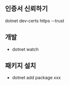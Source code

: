 

## 인증서 신뢰하기

dotnet dev-certs https --trust

## 개발

- dotnet watch

## 패키지 설치

- dotnet add package xxx
